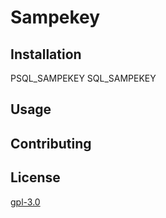 # Sampekey



## Installation

PSQL_SAMPEKEY
SQL_SAMPEKEY


## Usage


## Contributing


## License
[gpl-3.0](https://www.gnu.org/licenses/gpl-3.0.html)